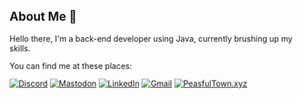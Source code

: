 ## About Me 👋

Hello there, I'm a back-end developer using Java, currently brushing up my skills. 

You can find me at these places:

[![Discord](https://img.shields.io/badge/Discord-5865F2?style=for-the-badge&logo=discord&logoColor=white)](https://discordapp.com/users/1084563449394245804)
[![Mastodon](https://img.shields.io/badge/Mastodon-6364FF?style=for-the-badge&logo=Mastodon&logoColor=white)](https://hachyderm.io/@peasfultown)
[![LinkedIn](https://img.shields.io/badge/LinkedIn-0077B5?style=for-the-badge&logo=linkedin&logoColor=white)](https://linkedin.com/in/peasfultown)
[![Gmail](https://img.shields.io/badge/Gmail-D14836?style=for-the-badge&logo=gmail&logoColor=white)](mailto:peasfultown@gmail.com)
[![PeasfulTown.xyz](https://img.shields.io/badge/peasfultown.xyz-323b43?style=for-the-badge&logo=Linux&logoColor=yellow)](https://peasfultown.xyz)
